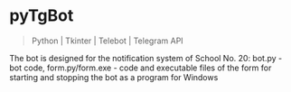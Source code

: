 # pyTgBot

> Python | Tkinter | Telebot | Telegram API

The bot is designed for the notification system of School No. 20:
bot.py - bot code,
form.py/form.exe - code and executable files of the form for starting and stopping the bot as a program for Windows
